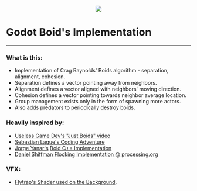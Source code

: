 <p align="center">
  <img src="https://github.com/user-attachments/assets/7b24ff45-b532-43d7-98b2-c44b41aec306" />
</p>

# Godot Boid's Implementation

---

### What is this:
- Implementation of Crag Raynolds' Boids algorithm - separation, alignment, cohesion.
- Separation defines a vector pointing away from neighbors.
- Alignment defines a vector aligned with neighbors' moving direction.
- Cohesion defines a vector pointing towards neighbor average location.
- Group management exists only in the form of spawning more actors.
- Also adds predators to periodically destroy boids.

### Heavily inspired by:
- [Useless Game Dev's "Just Boids" video](https://www.youtube.com/watch?v=6dJlhv3hfQ0)
- [Sebastian Lague's Coding Adventure](https://www.youtube.com/watch?v=bqtqltqcQhw)
- [Jorge Yanar's](https://github.com/jyanar) [Boid C++ Implementation](https://github.com/jyanar/Boids)
- [Daniel Shiffman Flocking Implementation @ processing.org](https://processing.org/examples/flocking.html)

### VFX:
- [Flytrap's Shader used on the Background](https://godotshaders.com/shader/perlin-procedural-water/).
